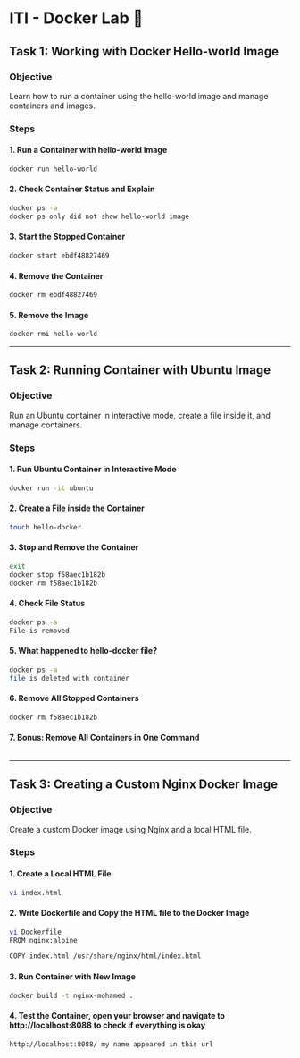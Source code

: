 # ITI - Docker Lab 🐋

## Task 1: Working with Docker Hello-world Image
### Objective
Learn how to run a container using the hello-world image and manage containers and images.

### Steps
#### 1. Run a Container with hello-world Image
```bash
docker run hello-world
```
#### 2. Check Container Status and Explain
```bash
docker ps -a
docker ps only did not show hello-world image
```
#### 3. Start the Stopped Container
```bash
docker start ebdf48827469 

```
#### 4. Remove the Container
```bash
docker rm ebdf48827469 
```
#### 5. Remove the Image
```bash
docker rmi hello-world
```
---

## Task 2: Running Container with Ubuntu Image
### Objective
Run an Ubuntu container in interactive mode, create a file inside it, and manage containers.

### Steps
#### 1. Run Ubuntu Container in Interactive Mode
```bash
docker run -it ubuntu

```
#### 2. Create a File inside the Container
```bash
touch hello-docker

```
#### 3. Stop and Remove the Container
```bash
exit
docker stop f58aec1b182b
docker rm f58aec1b182b
```
#### 4. Check File Status
```bash
docker ps -a
File is removed
```
#### 5. What happened to hello-docker file?
```bash
docker ps -a
file is deleted with container
```
#### 6. Remove All Stopped Containers
```bash
docker rm f58aec1b182b
```
#### 7. Bonus: Remove All Containers in One Command
```bash
```

---
## Task 3: Creating a Custom Nginx Docker Image
### Objective
Create a custom Docker image using Nginx and a local HTML file.

### Steps
#### 1. Create a Local HTML File
```bash
vi index.html
```
#### 2. Write Dockerfile and Copy the HTML file to the Docker Image
```bash
vi Dockerfile
FROM nginx:alpine

COPY index.html /usr/share/nginx/html/index.html
```
#### 3. Run Container with New Image
```bash
docker build -t nginx-mohamed .
```

#### 4. Test the Container, open your browser and navigate to http://localhost:8088 to check if everything is okay
```bash
http://localhost:8088/ my name appeared in this url
```


